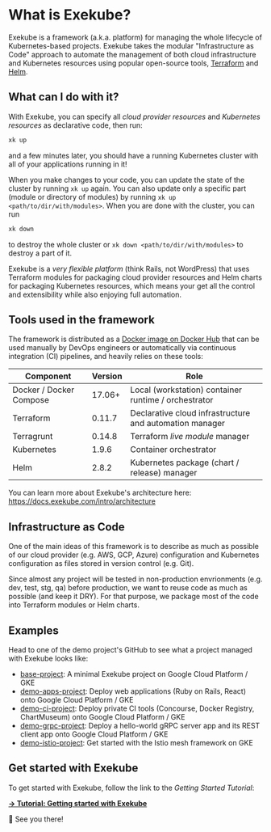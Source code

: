 # What is Exekube?

Exekube is a framework (a.k.a. platform) for managing the whole lifecycle of Kubernetes-based projects. Exekube takes the modular "Infrastructure as Code" approach to automate the management of both cloud infrastructure and Kubernetes resources using popular open-source tools, [Terraform](https://terraform.io) and [Helm](https://helm.sh).

## What can I do with it?

With Exekube, you can specify all *cloud provider resources* and *Kubernetes resources* as declarative code, then run:

```sh
xk up
```

and a few minutes later, you should have a running Kubernetes cluster with all of your applications running in it!

When you make changes to your code, you can update the state of the cluster by running `xk up` again. You can also update only a specific part (module or directory of modules) by running `xk up <path/to/dir/with/modules>`. When you are done with the cluster, you can run
```sh
xk down
```
to destroy the whole cluster or `xk down <path/to/dir/with/modules>` to destroy a part of it.

Exekube is a *very flexible platform* (think Rails, not WordPress) that uses Terraform modules for packaging cloud provider resources and Helm charts for packaging Kubernetes resources, which means your get all the control and extensibility while also enjoying full automation.

## Tools used in the framework

The framework is distributed as a [Docker image on Docker Hub](https://hub.docker.com/r/exekube/exekube/) that can be used manually by DevOps engineers or automatically via continuous integration (CI) pipelines, and heavily relies on these tools:

| Component | Version | Role |
| --- | --- | --- |
| Docker / Docker Compose | 17.06+ | Local (workstation) container runtime / orchestrator |
| Terraform | 0.11.7 | Declarative cloud infrastructure and automation manager |
| Terragrunt | 0.14.8 | Terraform *live module* manager |
| Kubernetes | 1.9.6 | Container orchestrator |
| Helm | 2.8.2 | Kubernetes package (chart / release) manager |

You can learn more about Exekube's architecture here: https://docs.exekube.com/intro/architecture

## Infrastructure as Code

One of the main ideas of this framework is to describe as much as possible of our cloud provider (e.g. AWS, GCP, Azure) configuration and Kubernetes configuration as files stored in version control (e.g. Git).

Since almost any project will be tested in non-production envrionments (e.g. dev, test, stg, qa) before production, we want to reuse code as much as possible (and keep it DRY). For that purpose, we package most of the code into Terraform modules or Helm charts.

## Examples

Head to one of the demo project's GitHub to see what a project managed with Exekube looks like:

- [base-project](https://github.com/exekube/base-project): A minimal Exekube project on Google Cloud Platform / GKE
- [demo-apps-project](https://github.com/exekube/demo-grpc-project): Deploy web applications (Ruby on Rails, React) onto Google Cloud Platform / GKE
- [demo-ci-project](https://github.com/exekube/demo-ci-project): Deploy private CI tools (Concourse, Docker Registry, ChartMuseum) onto Google Cloud Platform / GKE
- [demo-grpc-project](https://github.com/exekube/demo-grpc-project): Deploy a hello-world gRPC server app and its REST client app onto Google Cloud Platform / GKE
- [demo-istio-project](https://github.com/exekube/demo-istio-project): Get started with the Istio mesh framework on GKE

## Get started with Exekube

To get started with Exekube, follow the link to the *Getting Started Tutorial*:

**[→ Tutorial: Getting started with Exekube](/in-practice/getting-started)**

👋 See you there!
